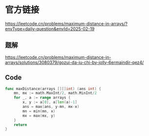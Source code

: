 # 官方链接

https://leetcode.cn/problems/maximum-distance-in-arrays/?envType=daily-question&envId=2025-02-19

## 题解

https://leetcode.cn/problems/maximum-distance-in-arrays/solutions/3080379/gozui-da-ju-chi-by-jolly-6ermaindir-qez4/



## Code

```go
func maxDistance(arrays [][]int) (ans int) {
	mn, mx := math.MaxInt/2, math.MinInt/2
	for _, a := range arrays {
		x, y := a[0], a[len(a)-1]
		ans = max(ans, y-mn, mx-x)
		mn = min(mn, x)
		mx = max(mx, y)
	}
	return
}
```

